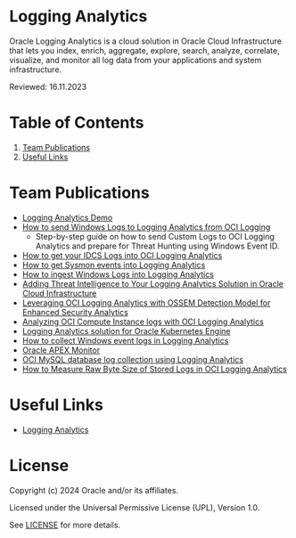 # Logging Analytics

Oracle Logging Analytics is a cloud solution in Oracle Cloud Infrastructure that lets you index, enrich, aggregate, explore, search, analyze, correlate, visualize, and monitor all log data from your applications and system infrastructure.

Reviewed: 16.11.2023

# Table of Contents

1. [Team Publications](#team-publications)
2. [Useful Links](#useful-links)

# Team Publications

- [Logging Analytics Demo](https://www.youtube.com/watch?v=1bJb92put4k)
- [How to send Windows Logs to Logging Analytics from OCI Logging](https://learnoci.cloud/how-to-send-windows-logs-to-logging-analytics-from-oci-logging-2c2a209c180a)
   - 	Step-by-step guide on how to send Custom Logs to OCI Logging Analytics and prepare for Threat Hunting using Windows Event ID.
- [How to get your IDCS Logs into OCI Logging Analytics](https://learnoci.cloud/how-to-get-your-idcs-logs-into-oci-logging-analytics-897dca063198)
- [How to get Sysmon events into Logging Analytics](https://learnoci.cloud/how-to-get-sysmon-events-into-logging-analytics-798eec1e57d5)
- [How to ingest Windows Logs into Logging Analytics](https://learnoci.cloud/how-to-ingest-windows-logs-into-logging-analytics-ec9fa591edc5)
- [Adding Threat Intelligence to Your Logging Analytics Solution in Oracle Cloud Infrastructure](https://learnoci.cloud/adding-threat-intelligence-to-your-logging-analytics-solution-in-oracle-cloud-infrastructure-882ee020fbcd)
- [Leveraging OCI Logging Analytics with OSSEM Detection Model for Enhanced Security Analytics](https://adibirzu.medium.com/leveraging-oci-logging-analytics-with-ossem-detection-model-for-enhanced-security-analytics-e599b270a14a)
- [Analyzing OCI Compute Instance logs with OCI Logging Analytics](https://blogs.oracle.com/observability/post/oci-logginganalytics-compute-instance)
- [Logging Analytics solution for Oracle Kubernetes Engine](https://karthicin.medium.com/logging-monitoring-solution-for-oracle-kubernetes-engine-oke-611738fe7d1)
- [How to collect Windows event logs in Logging Analytics](https://karthicin.medium.com/how-to-collect-windows-event-logs-in-logging-analytics-3a4f3ec8dc95)
- [Oracle APEX Monitor](https://github.com/oracle-quickstart/oci-o11y-solutions/tree/main/knowlege-content/oracle-database/APEX)
- [OCI MySQL database log collection using Logging Analytics](https://karthicin.medium.com/oci-mysql-database-log-collection-using-logging-analytics-b521441ba06b)
- [How to Measure Raw Byte Size of Stored Logs in OCI Logging Analytics](https://medium.com/@michtoeth/how-to-measure-raw-byte-size-of-stored-logs-in-oci-logging-analytics-3f5387506c07)

# Useful Links

- [Logging Analytics](https://docs.oracle.com/en-us/iaas/logging-analytics/index.html)

# License

Copyright (c) 2024 Oracle and/or its affiliates.

Licensed under the Universal Permissive License (UPL), Version 1.0.

See [LICENSE](https://github.com/oracle-devrel/technology-engineering/blob/main/LICENSE) for more details.
